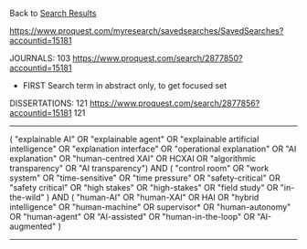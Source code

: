 Back to [Search Results](Search%20Results.md)

https://www.proquest.com/myresearch/savedsearches/SavedSearches?accountid=15181

JOURNALS: 103
https://www.proquest.com/search/2877850?accountid=15181
- FIRST Search term in abstract only, to get focused set

DISSERTATIONS: 121
https://www.proquest.com/search/2877856?accountid=15181
121


---

( "explainable AI" OR "explainable agent" OR "explainable artificial intelligence" OR "explanation interface" OR "operational explanation" OR "AI explanation" OR "human-centred XAI" OR HCXAI OR "algorithmic transparency" OR "AI transparency") 
AND 
(  "control room" OR "work system" OR "time-sensitive" OR "time pressure" OR "safety-critical" OR "safety critical" OR "high stakes" OR "high-stakes" OR "field study" OR "in-the-wild" ) 
AND 
( "human-AI" OR "human-XAI" OR HAI OR "hybrid intelligence" OR "human-machine" OR supervisor* OR "human-autonomy" OR "human-agent" OR "AI-assisted" OR "human-in-the-loop" OR "AI-augmented" ) 


---
